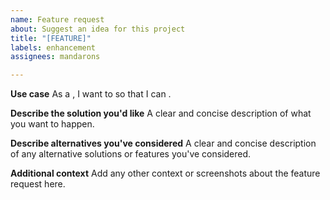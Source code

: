 ```yaml
---
name: Feature request
about: Suggest an idea for this project
title: "[FEATURE]"
labels: enhancement
assignees: mandarons

---
```


**Use case**
As a <type of user>, I want to <do this> so that I can <value>.

**Describe the solution you'd like**
A clear and concise description of what you want to happen.

**Describe alternatives you've considered**
A clear and concise description of any alternative solutions or features you've considered.

**Additional context**
Add any other context or screenshots about the feature request here.